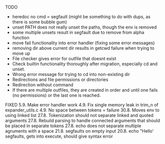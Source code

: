 TODO
- heredoc no cmd = segfault (might be something to do with dups, as there is some bubble gum)
- unset PATH does not really unset the paths, though the env is removed
- some multiple unsets result in segfault due to remove from alpha function
- move fail functionality into error handler (fixing some error messages)
- removing dir above current dir results in getcwd failure when trying to move up
- File checker gives error for outfile that doesnt exist
- Check builtin functionality thoroughly after migration, especially cd and unset.
- Wrong error message for trying to cd into non-existing dir
- Redirections and file permissions or directories
- Redirection without command
- If there are multiple outfiles, they are created in order and until one fails (no permissions) or the last one is reached.

FIXED
5.9. Make error handler work
4.9. Fix single memory leak in trim_n of expander_utils.c
4.9. No space between tokens = failure
30.8. Moves env to using linked list
27.8. Tokenization should not separate linked and quoted arguments
27.8. Rebuild parsing to handle connected arguments that should be placed in separate tokens
27.8. echo does not separate multiple agruments with a space
21.8. segfaults on empty input
20.8. echo "Hello' segfaults, gets into execute, should give syntax error
